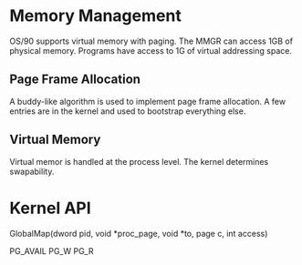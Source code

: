 # Memory Management

OS/90 supports virtual memory with paging. The MMGR can access 1GB of physical memory. Programs have access to  1G of virtual addressing space.

## Page Frame Allocation

A buddy-like algorithm is used to implement page frame allocation. A few entries are in the kernel and used to bootstrap everything else.

## Virtual Memory

Virtual memor is handled at the process level. The kernel determines swapability.

# Kernel API

GlobalMap(dword pid, void *proc_page, void *to, page c, int access)

PG_AVAIL
PG_W
PG_R

